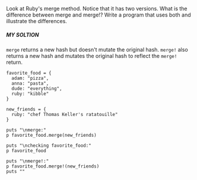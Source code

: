 Look at Ruby's merge method. Notice that it has two versions. What is the difference between merge and merge!? Write a program that uses both and illustrate the differences.

##### MY SOLTION
```merge``` returns a new hash but doesn't mutate the original hash.
```merge!``` also returns a new hash and mutates the original hash to reflect the ```merge!``` return.

```
favorite_food = {
  adam: "pizza",
  anna: "pasta",
  dude: "everything",
  ruby: "kibble"
}

new_friends = {
  ruby: "chef Thomas Keller's ratatouille"
}

puts "\nmerge:"
p favorite_food.merge(new_friends)

puts "\nchecking favorite_food:"
p favorite_food

puts "\nmerge!:"
p favorite_food.merge!(new_friends)
puts ""
```